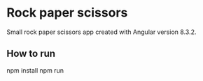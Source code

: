 # Rock paper scissors

Small rock paper scissors app created with Angular version 8.3.2.

## How to run

npm install
npm run